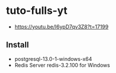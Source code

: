 # tuto-fulls-yt
  - https://youtu.be/I6ypD7qv3Z8?t=17199

## Install
  - postgresql-13.0-1-windows-x64
  - Redis Server redis-3.2.100 for Windows

